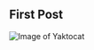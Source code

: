 ## First Post ##

![Image of Yaktocat](https://sasmaster.github.io/uncensored3D/docs/helloworld.png)

